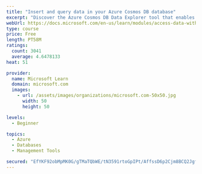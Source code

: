 ```yaml
---
title: "Insert and query data in your Azure Cosmos DB database"
excerpt: "Discover the Azure Cosmos DB Data Explorer tool that enables you to add or modify data. Create stored procedures in JavaScript."
webUrl: https://docs.microsoft.com/en-us/learn/modules/access-data-with-cosmos-db-and-sql-api/
type: course
price: Free
length: PT58M
ratings:
  count: 3041
  average: 4.6478133
heat: 51

provider:
  name: Microsoft Learn
  domain: microsoft.com
  images:
    - url: /assets/images/organizations/microsoft.com-50x50.jpg
      width: 50
      height: 50

levels:
  - Beginner

topics:
  - Azure
  - Databases
  - Management Tools

secured: "EfYKF92obMpMK0G/gTMaTQbWE/tN3591rtoGpIPt/AffssD6p2Cjm8BCQ2JgfuwFaNVqHs/nW0FMj2+gdcVf45neSpQb3ds9p1QwV0foD8AdXDEIrGQGKfEzaeVU6NJScBzpkYNVlflBYPKQ1xe/GtGElunnMFPBo/nd7bImRTAwW5YuTaH2aYy+ip1o0lnDJlnU5de2N7n5gz79TOcCWNeszQ+gHMRkCAS6DthTj8qU0JWLoabd3Yod1/vV+m4E5zi8l/GBA4gH7GjFe/yqXDue/9luZLSewjFmM7U12zMqCEhGAwkyrGv+fgXGd1GQhS6vj6rSG3Kzbo+jpNil1VsMspuNHqw0fb1tgLZXBO6zvHXQrt+KgAGGEvnI6jwUkJPT2Im+mXXRbZ354gcgOQOGylmKRQU8GepJc0WBf/0=;4UNbsgzIGEIpCfW/cxyvKw=="
---
```



